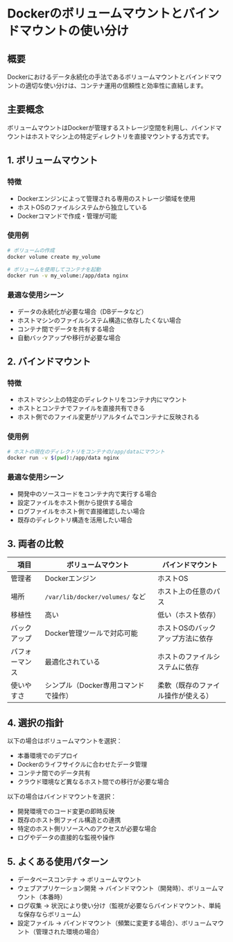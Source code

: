# Dockerのボリュームマウントとバインドマウントの使い分け

## 概要
Dockerにおけるデータ永続化の手法であるボリュームマウントとバインドマウントの適切な使い分けは、コンテナ運用の信頼性と効率性に直結します。

## 主要概念
ボリュームマウントはDockerが管理するストレージ空間を利用し、バインドマウントはホストマシン上の特定ディレクトリを直接マウントする方式です。

## 1. ボリュームマウント

### 特徴
- Dockerエンジンによって管理される専用のストレージ領域を使用
- ホストOSのファイルシステムから独立している
- Dockerコマンドで作成・管理が可能

### 使用例
```bash
# ボリュームの作成
docker volume create my_volume

# ボリュームを使用してコンテナを起動
docker run -v my_volume:/app/data nginx
```

### 最適な使用シーン
- データの永続化が必要な場合（DBデータなど）
- ホストマシンのファイルシステム構造に依存したくない場合
- コンテナ間でデータを共有する場合
- 自動バックアップや移行が必要な場合

## 2. バインドマウント

### 特徴
- ホストマシン上の特定のディレクトリをコンテナ内にマウント
- ホストとコンテナでファイルを直接共有できる
- ホスト側でのファイル変更がリアルタイムでコンテナに反映される

### 使用例
```bash
# ホストの現在のディレクトリをコンテナの/app/dataにマウント
docker run -v $(pwd):/app/data nginx
```

### 最適な使用シーン
- 開発中のソースコードをコンテナ内で実行する場合
- 設定ファイルをホスト側から提供する場合
- ログファイルをホスト側で直接確認したい場合
- 既存のディレクトリ構造を活用したい場合

## 3. 両者の比較

| 項目 | ボリュームマウント | バインドマウント |
|------|-----------------|-----------------|
| 管理者 | Dockerエンジン | ホストOS |
| 場所 | `/var/lib/docker/volumes/` など | ホスト上の任意のパス |
| 移植性 | 高い | 低い（ホスト依存） |
| バックアップ | Docker管理ツールで対応可能 | ホストOSのバックアップ方法に依存 |
| パフォーマンス | 最適化されている | ホストのファイルシステムに依存 |
| 使いやすさ | シンプル（Docker専用コマンドで操作） | 柔軟（既存のファイル操作が使える） |

## 4. 選択の指針

以下の場合はボリュームマウントを選択：
- 本番環境でのデプロイ
- Dockerのライフサイクルに合わせたデータ管理
- コンテナ間でのデータ共有
- クラウド環境など異なるホスト間での移行が必要な場合

以下の場合はバインドマウントを選択：
- 開発環境でのコード変更の即時反映
- 既存のホスト側ファイル構造との連携
- 特定のホスト側リソースへのアクセスが必要な場合
- ログやデータの直接的な監視や操作

## 5. よくある使用パターン

- データベースコンテナ → ボリュームマウント
- ウェブアプリケーション開発 → バインドマウント（開発時）、ボリュームマウント（本番時）
- ログ収集 → 状況により使い分け（監視が必要ならバインドマウント、単純な保存ならボリューム）
- 設定ファイル → バインドマウント（頻繁に変更する場合）、ボリュームマウント（管理された環境の場合）
